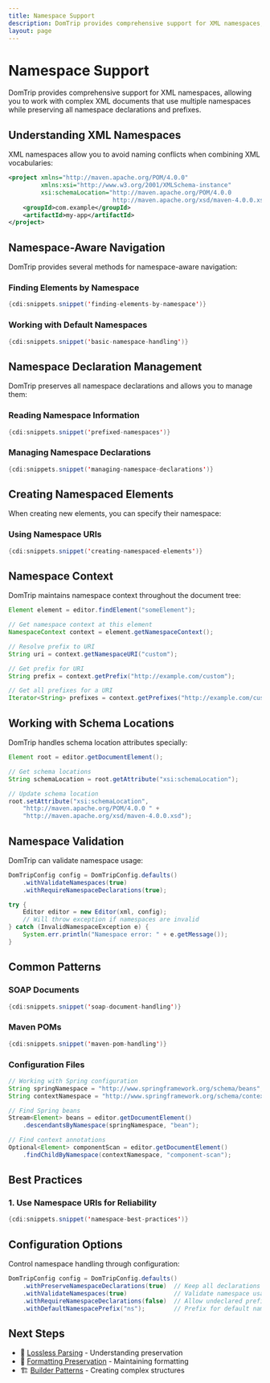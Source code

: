 ```yaml
---
title: Namespace Support
description: DomTrip provides comprehensive support for XML namespaces, allowing you to work with complex XML documents that use multiple namespaces
layout: page
---
```


# Namespace Support

DomTrip provides comprehensive support for XML namespaces, allowing you to work with complex XML documents that use multiple namespaces while preserving all namespace declarations and prefixes.

## Understanding XML Namespaces

XML namespaces allow you to avoid naming conflicts when combining XML vocabularies:

```xml
<project xmlns="http://maven.apache.org/POM/4.0.0"
         xmlns:xsi="http://www.w3.org/2001/XMLSchema-instance"
         xsi:schemaLocation="http://maven.apache.org/POM/4.0.0 
                             http://maven.apache.org/xsd/maven-4.0.0.xsd">
    <groupId>com.example</groupId>
    <artifactId>my-app</artifactId>
</project>
```

## Namespace-Aware Navigation

DomTrip provides several methods for namespace-aware navigation:

### Finding Elements by Namespace

```java
{cdi:snippets.snippet('finding-elements-by-namespace')}
```

### Working with Default Namespaces

```java
{cdi:snippets.snippet('basic-namespace-handling')}
```

## Namespace Declaration Management

DomTrip preserves all namespace declarations and allows you to manage them:

### Reading Namespace Information

```java
{cdi:snippets.snippet('prefixed-namespaces')}
```

### Managing Namespace Declarations

```java
{cdi:snippets.snippet('managing-namespace-declarations')}
```

## Creating Namespaced Elements

When creating new elements, you can specify their namespace:

### Using Namespace URIs

```java
{cdi:snippets.snippet('creating-namespaced-elements')}
```

## Namespace Context

DomTrip maintains namespace context throughout the document tree:

```java
Element element = editor.findElement("someElement");

// Get namespace context at this element
NamespaceContext context = element.getNamespaceContext();

// Resolve prefix to URI
String uri = context.getNamespaceURI("custom");

// Get prefix for URI
String prefix = context.getPrefix("http://example.com/custom");

// Get all prefixes for a URI
Iterator<String> prefixes = context.getPrefixes("http://example.com/custom");
```

## Working with Schema Locations

DomTrip handles schema location attributes specially:

```java
Element root = editor.getDocumentElement();

// Get schema locations
String schemaLocation = root.getAttribute("xsi:schemaLocation");

// Update schema location
root.setAttribute("xsi:schemaLocation", 
    "http://maven.apache.org/POM/4.0.0 " +
    "http://maven.apache.org/xsd/maven-4.0.0.xsd");
```

## Namespace Validation

DomTrip can validate namespace usage:

```java
DomTripConfig config = DomTripConfig.defaults()
    .withValidateNamespaces(true)
    .withRequireNamespaceDeclarations(true);

try {
    Editor editor = new Editor(xml, config);
    // Will throw exception if namespaces are invalid
} catch (InvalidNamespaceException e) {
    System.err.println("Namespace error: " + e.getMessage());
}
```

## Common Patterns

### SOAP Documents

```java
{cdi:snippets.snippet('soap-document-handling')}
```

### Maven POMs

```java
{cdi:snippets.snippet('maven-pom-handling')}
```

### Configuration Files

```java
// Working with Spring configuration
String springNamespace = "http://www.springframework.org/schema/beans";
String contextNamespace = "http://www.springframework.org/schema/context";

// Find Spring beans
Stream<Element> beans = editor.getDocumentElement()
    .descendantsByNamespace(springNamespace, "bean");

// Find context annotations
Optional<Element> componentScan = editor.getDocumentElement()
    .findChildByNamespace(contextNamespace, "component-scan");
```

## Best Practices

### 1. Use Namespace URIs for Reliability

```java
{cdi:snippets.snippet('namespace-best-practices')}
```

## Configuration Options

Control namespace handling through configuration:

```java
DomTripConfig config = DomTripConfig.defaults()
    .withPreserveNamespaceDeclarations(true)  // Keep all declarations
    .withValidateNamespaces(true)             // Validate namespace usage
    .withRequireNamespaceDeclarations(false)  // Allow undeclared prefixes
    .withDefaultNamespacePrefix("ns");        // Prefix for default namespace
```

## Next Steps

- 🔄 [Lossless Parsing](../../docs/features/lossless-parsing/) - Understanding preservation
- 📝 [Formatting Preservation](../../docs/features/formatting-preservation/) - Maintaining formatting
- 🏗️ [Builder Patterns](../../docs/advanced/factory-methods/) - Creating complex structures
